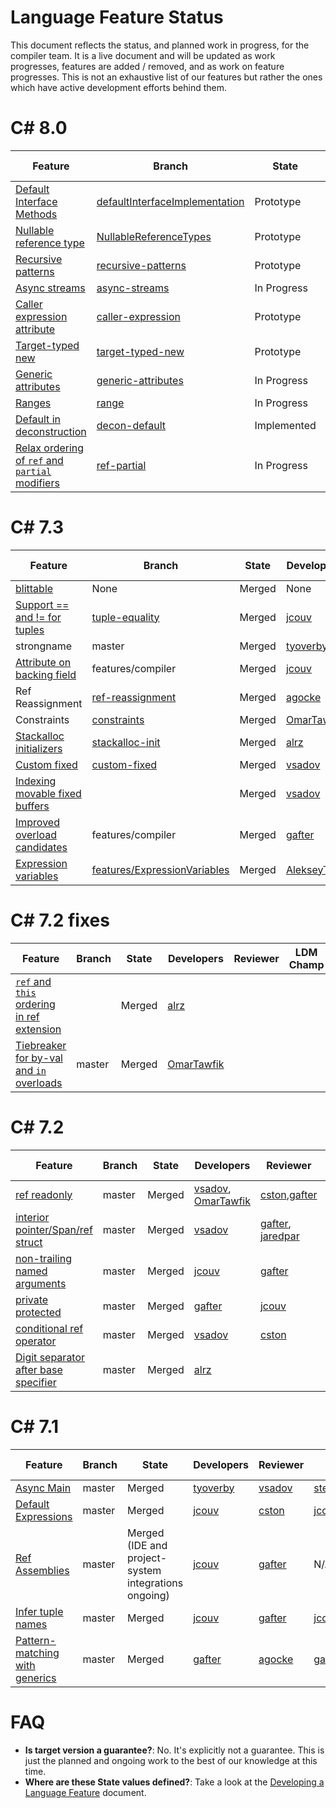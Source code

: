 Language Feature Status
=====

This document reflects the status, and planned work in progress, for the compiler team.  It is a live document
and will be updated as work progresses, features are added / removed, and as work on feature progresses.
This is not an exhaustive list of our features but rather the ones which have active development
efforts behind them.

# C# 8.0

| Feature | Branch | State | Developers | Reviewer | LDM Champ |
| ------- | ------ | ----- | ---------- | -------- | --------- |
| [Default Interface Methods](https://github.com/dotnet/csharplang/blob/master/proposals/default-interface-methods.md) | [defaultInterfaceImplementation](https://github.com/dotnet/roslyn/tree/features/DefaultInterfaceImplementation) | Prototype | [AlekseyTs](https://github.com/AlekseyTs) | [gafter](https://github.com/gafter) | [gafter](https://github.com/gafter) |
| [Nullable reference type](https://github.com/dotnet/csharplang/blob/master/proposals/nullable-reference-types.md) | [NullableReferenceTypes](https://github.com/dotnet/roslyn/tree/features/NullableReferenceTypes) | Prototype | [cston](https://github.com/cston), [AlekseyTs](https://github.com/AlekseyTs) | [333fred](https://github.com/333fred) | [mattwar](https://github.com/mattwar) |
| [Recursive patterns](https://github.com/dotnet/csharplang/blob/master/proposals/patterns.md) | [recursive-patterns](https://github.com/dotnet/roslyn/tree/features/recursive-patterns) | Prototype | [gafter](https://github.com/gafter) | [agocke](https://github.com/agocke), [cston](https://github.com/cston) | [gafter](https://github.com/gafter) |
| [Async streams](https://github.com/dotnet/csharplang/blob/master/proposals/async-streams.md) | [async-streams](https://github.com/dotnet/roslyn/tree/features/async-streams) | In Progress | [jcouv](https://github.com/jcouv) |  [OmarTawfik](https://github.com/OmarTawfik) | [stephentoub](https://github.com/stephentoub) |
| [Caller expression attribute](https://github.com/dotnet/csharplang/issues/287) | [caller-expression](https://github.com/dotnet/roslyn/tree/features/caller-expression) | Prototype | [alrz](https://github.com/alrz) | [jcouv](https://github.com/jcouv) | [jcouv](https://github.com/jcouv) |
| [Target-typed new](https://github.com/dotnet/csharplang/issues/100) | [target-typed-new](https://github.com/dotnet/roslyn/tree/features/target-typed-new) | Prototype | [alrz](https://github.com/alrz) | TBD | [jcouv](https://github.com/jcouv) |
| [Generic attributes](https://github.com/dotnet/csharplang/issues/124) | [generic-attributes](https://github.com/dotnet/roslyn/tree/features/generic-attributes) | In Progress | [AviAvni](https://github.com/AviAvni) | TBD | [mattwar](https://github.com/mattwar) |
| [Ranges](https://github.com/dotnet/roslyn/blob/features/range/docs/features/range.md) | [range](https://github.com/dotnet/roslyn/tree/features/range) | In Progress | [OmarTawfik](https://github.com/OmarTawfik) | [vsadov](https://github.com/vsadov) | [jaredpar](https://github.com/jaredpar) |
| [Default in deconstruction](https://github.com/dotnet/roslyn/pull/25562) | [decon-default](https://github.com/dotnet/roslyn/tree/features/decon-default) | Implemented | [jcouv](https://github.com/jcouv) |  | [jcouv](https://github.com/jcouv) |
| [Relax ordering of `ref` and `partial` modifiers](https://github.com/dotnet/csharplang/issues/946) | [ref-partial](https://github.com/dotnet/roslyn/tree/features/ref-partial) | In Progress | [alrz](https://github.com/alrz) |  | [jcouv](https://github.com/jcouv) |

# C# 7.3

| Feature | Branch | State | Developers | Reviewer | LDM Champ |
| ------- | ------ | ----- | ---------- | -------- | --------- |
| [blittable](https://github.com/dotnet/csharplang/pull/206) | None | Merged | None | | [jaredpar](https://github.com/jaredpar) |
| [Support == and != for tuples](https://github.com/dotnet/csharplang/issues/190) | [tuple-equality](https://github.com/dotnet/roslyn/tree/features/tuple-equality) | Merged | [jcouv](https://github.com/jcouv) | [AlekseyTs](https://github.com/AlekseyTs) | [jcouv](https://github.com/jcouv) |
| strongname | master | Merged | [tyoverby](https://github.com/tyoverby) | [agocke](https://github.com/agocke) | [jaredpar](https://github.com/jaredpar) |
| [Attribute on backing field](https://github.com/dotnet/csharplang/issues/42) | features/compiler | Merged | [jcouv](https://github.com/jcouv) | [AlekseyTs](https://github.com/AlekseyTs) | [jcouv](https://github.com/jcouv) |
| Ref Reassignment | [ref-reassignment](https://github.com/dotnet/roslyn/tree/features/ref-reassignment) | Merged | [agocke](https://github.com/agocke) | [vsadov](https://github.com/vsadov) | [jarepdar](https://github.com/jaredpar) |
| Constraints | [constraints](https://github.com/dotnet/roslyn/tree/features/constraints) | Merged | [OmarTawfik](https://github.com/OmarTawfik) | [vsadov](https://github.com/vsadov) | [jarepdar](https://github.com/jaredpar) |
| [Stackalloc initializers](https://github.com/dotnet/csharplang/issues/1286) | [stackalloc-init](https://github.com/dotnet/roslyn/tree/features/stackalloc-init) | Merged | [alrz](https://github.com/alrz) | [vsadov](https://github.com/vsadov) | [jcouv](https://github.com/jcouv) |
| [Custom fixed](https://github.com/dotnet/csharplang/issues/1314) | [custom-fixed](https://github.com/dotnet/roslyn/tree/features/custom-fixed) | Merged | [vsadov](https://github.com/vsadov) | [jcouv](https://github.com/jcouv) | [jarepdar](https://github.com/jaredpar) |
| [Indexing movable fixed buffers](https://github.com/dotnet/csharplang/blob/master/proposals/csharp-7.3/indexing-movable-fixed-fields.md) |  | Merged | [vsadov](https://github.com/vsadov) | [jcouv](https://github.com/jcouv) | [jarepdar](https://github.com/jaredpar) |
| [Improved overload candidates](https://github.com/dotnet/csharplang/issues/98) | features/compiler | Merged | [gafter](https://github.com/gafter) | [cston](https://github.com/cston) | [mattwar](https://github.com/mattwar) |
| [Expression variables](https://github.com/dotnet/csharplang/blob/master/proposals/csharp-7.3/expression-variables-in-initializers.md) | [features/ExpressionVariables](https://github.com/dotnet/roslyn/tree/features/ExpressionVariables) | Merged | [AlekseyTs](https://github.com/AlekseyTs) | [gafter](https://github.com/gafter) | [gafter](https://github.com/gafter) |

# C# 7.2 fixes

| Feature | Branch | State | Developers | Reviewer | LDM Champ |
| ------- | ------ | ----- | ---------- | -------- | --------- |
| [`ref` and `this` ordering in ref extension](https://github.com/dotnet/roslyn/pull/23643) |  | Merged | [alrz](https://github.com/alrz) |  |  |
| [Tiebreaker for by-val and `in` overloads](https://github.com/dotnet/roslyn/pull/23122) | master | Merged | [OmarTawfik](https://github.com/OmarTawfik) |  | |

# C# 7.2

| Feature | Branch | State | Developers | Reviewer | LDM Champ |
| ------- | ------ | ----- | ---------- | -------- | --------- |
| [ref readonly](https://github.com/dotnet/csharplang/blob/master/proposals/csharp-7.2/readonly-ref.md) | master | Merged | [vsadov](https://github.com/vsadov), [OmarTawfik](https://github.com/OmarTawfik) | [cston](https://github.com/cston),[gafter](https://github.com/gafter) | [jaredpar](https://github.com/jaredpar) |
| [interior pointer/Span<T>/ref struct](https://github.com/dotnet/csharplang/pull/264) | master | Merged | [vsadov](https://github.com/vsadov) | [gafter](https://github.com/gafter), [jaredpar](https://github.com/jaredpar) | [jaredpar](https://github.com/jaredpar) |
| [non-trailing named arguments](https://github.com/dotnet/csharplang/blob/master/proposals/csharp-7.2/non-trailing-named-arguments.md) | master | Merged | [jcouv](https://github.com/jcouv) | [gafter](https://github.com/gafter) | [jcouv](https://github.com/jcouv) |
| [private protected](https://github.com/dotnet/csharplang/blob/master/proposals/csharp-7.2/private-protected.md) | master | Merged | [gafter](https://github.com/gafter) | [jcouv](https://github.com/jcouv) | [gafter](https://github.com/gafter) |
| [conditional ref operator](https://github.com/dotnet/csharplang/blob/master/proposals/csharp-7.2/conditional-ref.md) | master | Merged | [vsadov](https://github.com/vsadov) | [cston](https://github.com/cston) | [jaredpar](https://github.com/jaredpar) |
| [Digit separator after base specifier](https://github.com/dotnet/roslyn/pull/20449) | master | Merged | [alrz](https://github.com/alrz) | | [gafter](https://github.com/gafter) |

# C# 7.1

| Feature | Branch | State | Developers | Reviewer | LDM Champ |
| ------- | ------ | ----- | ---------- | -------- | --------- |
| [Async Main](https://github.com/dotnet/csharplang/blob/master/proposals/csharp-7.1/async-main.md) | master | Merged | [tyoverby](https://github.com/tyoverby) | [vsadov](https://github.com/vsadov) | [stephentoub](https://github.com/stephentoub) |
| [Default Expressions](https://github.com/dotnet/csharplang/blob/master/proposals/csharp-7.1/target-typed-default.md) | master  | Merged | [jcouv](https://github.com/jcouv) | [cston](https://github.com/cston) | [jcouv](https://github.com/jcouv) |
| [Ref Assemblies](https://github.com/dotnet/roslyn/blob/master/docs/features/refout.md) | master | Merged (IDE and project-system integrations ongoing) | [jcouv](https://github.com/jcouv) | [gafter](https://github.com/gafter) | N/A |
| [Infer tuple names](https://github.com/dotnet/csharplang/blob/master/proposals/csharp-7.1/infer-tuple-names.md) | master | Merged | [jcouv](https://github.com/jcouv) | [gafter](https://github.com/gafter) | [jcouv](https://github.com/jcouv) |
| [Pattern-matching with generics](https://github.com/dotnet/csharplang/blob/master/proposals/csharp-7.1/generics-pattern-match.md) | master  | Merged | [gafter](https://github.com/gafter) | [agocke](https://github.com/agocke) | [gafter](https://github.com/gafter) |

# FAQ

- **Is target version a guarantee?**: No.  It's explicitly not a guarantee.  This is just the planned and ongoing work to the best of our knowledge at this time.
- **Where are these State values defined?**: Take a look at the [Developing a Language Feature](contributing/Developing%20a%20Language%20Feature.md) document.
